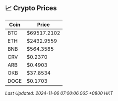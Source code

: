 ## 📈 Crypto Prices

| Coin | Price |
| ---- | ----- |
| BTC | $69517.2102 |
| ETH | $2432.9559 |
| BNB | $564.3585 |
| CRV | $0.2370 |
| ARB | $0.4903 |
| OKB | $37.8534 |
| DOGE | $0.1703 |

_Last Updated: 2024-11-06 07:00:06.065 +0800 HKT_